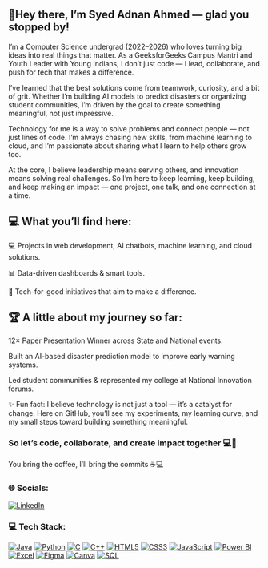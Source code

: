 ## 🎯Hey there, I’m Syed Adnan Ahmed — glad you stopped by!

I’m a Computer Science undergrad (2022–2026) who loves turning big ideas into real things that matter. As a GeeksforGeeks Campus Mantri and Youth Leader with Young Indians, I don’t just code — I lead, collaborate, and push for tech that makes a difference.

I’ve learned that the best solutions come from teamwork, curiosity, and a bit of grit. Whether I’m building AI models to predict disasters or organizing student communities, I’m driven by the goal to create something meaningful, not just impressive.

Technology for me is a way to solve problems and connect people — not just lines of code. I’m always chasing new skills, from machine learning to cloud, and I’m passionate about sharing what I learn to help others grow too.

At the core, I believe leadership means serving others, and innovation means solving real challenges. So I’m here to keep learning, keep building, and keep making an impact — one project, one talk, and one connection at a time.

## 💻 What you’ll find here:

💻 Projects in web development, AI chatbots, machine learning, and cloud solutions.

📊 Data-driven dashboards & smart tools.

🌱 Tech-for-good initiatives that aim to make a difference.

## 🏆 A little about my journey so far:

12× Paper Presentation Winner across State and National events.

Built an AI-based disaster prediction model to improve early warning systems.

Led student communities & represented my college at National Innovation forums.

✨ Fun fact: I believe technology is not just a tool — it’s a catalyst for change.
Here on GitHub, you’ll see my experiments, my learning curve, and my small steps toward building something meaningful.

### So let’s code, collaborate, and create impact together 💻🤝
You bring the coffee, I’ll bring the commits ☕💻

### 🌐 Socials:   

[![LinkedIn](https://img.shields.io/badge/LinkedIn-0077B5?style=for-the-badge&logo=linkedin&logoColor=white)](www.linkedin.com/in/syed-adnan-ahmed-726b072a1) 

### 💻 Tech Stack:

[![Java](https://img.shields.io/badge/Java-007396?style=for-the-badge&logo=java&logoColor=white)](https://www.java.com) [![Python](https://img.shields.io/badge/Python-3776AB?style=for-the-badge&logo=python&logoColor=white)](https://www.python.org) [![C](https://img.shields.io/badge/C-00599C?style=for-the-badge&logo=c&logoColor=white)](https://en.wikipedia.org/wiki/C_(programming_language)) [![C++](https://img.shields.io/badge/C++-00599C?style=for-the-badge&logo=cplusplus&logoColor=white)](https://isocpp.org) [![HTML5](https://img.shields.io/badge/HTML5-E34F26?style=for-the-badge&logo=html5&logoColor=white)](https://developer.mozilla.org/en-US/docs/Web/HTML) [![CSS3](https://img.shields.io/badge/CSS3-1572B6?style=for-the-badge&logo=css3&logoColor=white)](https://developer.mozilla.org/en-US/docs/Web/CSS) [![JavaScript](https://img.shields.io/badge/JavaScript-F7DF1E?style=for-the-badge&logo=javascript&logoColor=black)](https://developer.mozilla.org/en-US/docs/Web/JavaScript) [![Power BI](https://img.shields.io/badge/Power_BI-F2C811?style=for-the-badge&logo=microsoftpowerbi&logoColor=black)](https://powerbi.microsoft.com) [![Excel](https://img.shields.io/badge/Excel-217346?style=for-the-badge&logo=microsoftexcel&logoColor=white)](https://office.microsoft.com/excel) [![Figma](https://img.shields.io/badge/Figma-F24E1E?style=for-the-badge&logo=figma&logoColor=white)](https://figma.com) [![Canva](https://img.shields.io/badge/Canva-00C4CC?style=for-the-badge&logo=canva&logoColor=white)](https://canva.com) [![SQL](https://img.shields.io/badge/SQL-4479A1?style=for-the-badge&logo=mysql&logoColor=white)](https://www.mysql.com)



